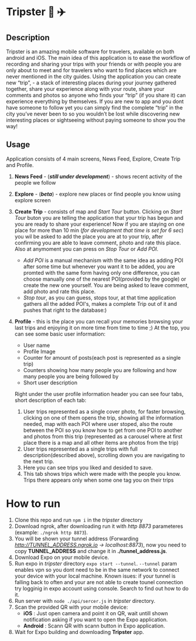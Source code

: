 # **Tripster**  :round_pushpin: :airplane:
## Description

Tripster is an amazing mobile software for travelers, available on both android and iOS. The main idea of this application is to ease the workflow of recording and sharing your trips with your friends or with people you are only about to meet and for travelers who want to find places which are never mentioned in the city guides. Using the application you can create new “trip”, - a stack of interesting places during your journey gathered together, share your experience along with your route, share your comments and photos so anyone who finds your “trip” (if you share it) can experience everything by themselves. If you are new to app and you dont have someone to follow yet you can simply find the complete “trip” in the city you’ve never been to so you wouldn’t be lost while discovering new interesting places or sightseeing without paying someone to show you the way!

## Usage
Application consists of 4 main screens, News Feed, Explore, Create Trip and Profile.

1. **News Feed** - (_**still under development**_) - shows recent activity of the people we follow
2. **Explore** - (_**beta**_) - explore new places or find people you know using explore screen

3. **Create Trip** - consists of map and _Start Tour_ button. Clicking on _Start Tour_ buton you are telling the application that your trip has begun and you are ready to share your experience! Now if you are staying on one place for more than 10 min (_for development that time is set for 6 sec_) you wil be asked to add the place you are at to your trip, after confirming you are able to leave comment, photo and rate this place. Also at anymoment you can press on _Stop Tour_ or _Add POI_. 
    - _Add POI_ is a manual mechanism with the same idea as adding POI after some time but whenever you want it to be added, you are promted with the same form having only one difference, you can choose manually one of the nearest POI(provided by the google) or create the new one yourself. You are being asked to leave comment, add photo and rate this place. 
    - _Stop tour_, as you can guess, stops tour, at that time application gathers all the added POI's, makes a complete Trip out of it and pushes that right to the database:)
4. **Profile** - this is the place you can recall your memories browsing your last trips and enjoying it on more time from time to time ;)
At the top, you can see some basic user information:
    - User name
    - Profile Image
    - Counter for amount of posts(each post is represented as a single trip)
    - Counters showing how many people you are following and how many people you are being followed by
    - Short user description

    Right under the user profile information header you can see four tabs, short description of each tab:
    1. User trips represented as a single cover photo, for faster browsing, clicking on one of them opens the trip, showing all the information needed, map with each POI where user stoped, also the route between the POI so you know how to get from one POI to another and photos from this trip (represented as a carousel where at first place there is a map and all other items are photos from the trip)
    2. User trips represented as a single trips with full description(described above), scrolling down you are navigating to the next trip.
    3. Here you can see trips you liked and desided to save.
    4. This tab shows trips which were made with the people you know. Trips there appears only when some one tag you on their trips

# How to run
1. Clone this repo and run `npm i` in the _tripster_ directory
2. Download ngrok, after downloading run it with _http 8873_ parameteres (example: `./ngrok http 8873`).
3. You will be shown your tunnel address (Forwarding                    _http://TUNNEL_ADDRESS.ngrok.io -> localhost:8873_), now you need to copy **TUNNEL_ADDRESS** and change it in **./tunnel_address.js**.
4. Download Expo on your mobile device.
5. Run expo in _tripster_ directory `expo start --tunnel`. `--tunnel` param enables vpn so you dont need to be in the same network to connect your device with your local machine. Known isues: if your tunnel is falling back to often and your are not able to create tounel connection try logginig in expo account using console. Search to find out how to do it.
6. Run server with `node ./api/sercer.js` in _tripster_ directory.
7. Scan the provided QR with your mobile device:
    - __iOS__ : Just open camera and point it on QR, wait untill shown notification asking if you want to open the Expo application. 
    - __Android__ : Scann QR with scann button in Expo application.
8. Wait for Expo building and downloading __Tripster__ app.